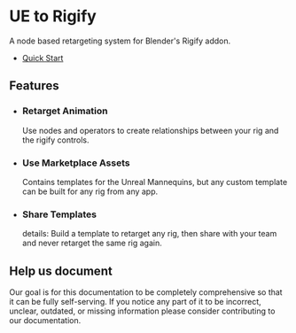 # UE to Rigify
A node based retargeting system for Blender's Rigify addon.


* [Quick Start](introduction/quickstart.md)
    
## Features
* ### Retarget Animation
  Use nodes and operators to create relationships between your rig and the rigify controls.
* ### Use Marketplace Assets
  Contains templates for the Unreal Mannequins, but any custom template can be built for any rig from any app.
* ### Share Templates
  details: Build a template to retarget any rig, then share with your team and never retarget the same rig again.


## Help us document
Our goal is for this documentation to be completely comprehensive so that it can be fully self-serving. If you notice any part of it to be incorrect, unclear, outdated, or missing information please consider contributing to our documentation.
